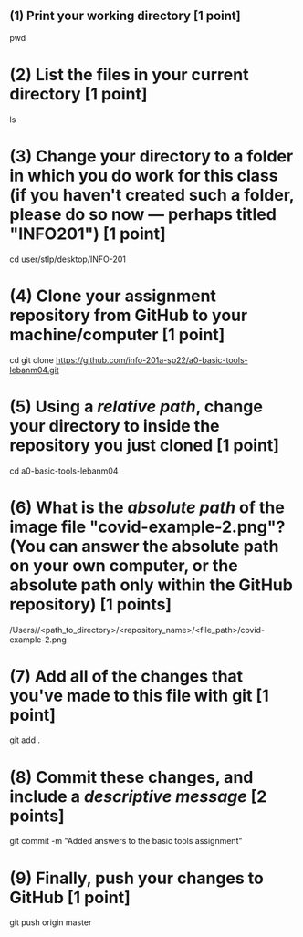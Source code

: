 ## (1) Print your working directory [1 point]
pwd

# (2) List the files in your current directory [1 point]
ls

# (3) Change your directory to a folder in which you do work for this class (if you haven't created such a folder, please do so now — perhaps titled "INFO201") [1 point]
cd user/stlp/desktop/INFO-201

# (4) Clone your assignment repository from GitHub to your machine/computer [1 point]
cd git clone https://github.com/info-201a-sp22/a0-basic-tools-lebanm04.git

# (5) Using a *relative path*, change your directory to inside the repository you just cloned [1 point]
cd a0-basic-tools-lebanm04

# (6) What is the *absolute path* of the image file "covid-example-2.png"? (You can answer the absolute path on your own computer, or the absolute path only within the GitHub repository) [1 points]
/Users/<username>/<path_to_directory>/<repository_name>/<file_path>/covid-example-2.png

# (7) Add all of the changes that you've made to this file with git [1 point]
git add .

# (8) Commit these changes, and include a *descriptive message* [2 points]
git commit -m "Added answers to the basic tools assignment"

# (9) Finally, push your changes to GitHub [1 point]
git push origin master
